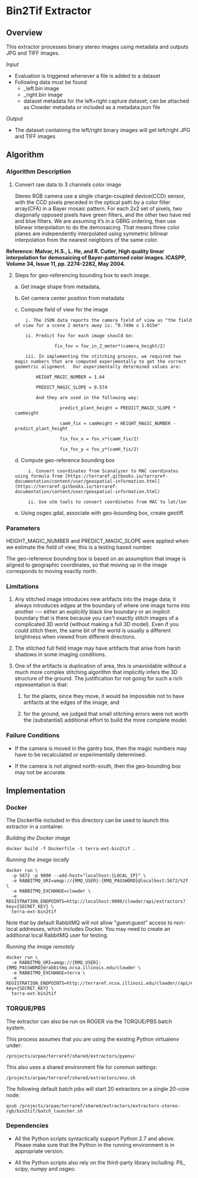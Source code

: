 # Bin2Tif Extractor

## Overview
This extractor processes binary stereo images using metadata and outputs JPG and TIFF images.

_Input_

  - Evaluation is triggered whenever a file is added to a dataset
  - Following data must be found
    - _left.bin image
    - _right.bin image
    - dataset metadata for the left+right capture dataset; can be attached as Clowder metadata or included as a metadata.json file

_Output_

  - The dataset containing the left/right binary images will get left/right JPG and TIFF images

## Algorithm

### Algorithm Description

1. Convert raw data to 3 channels color image

   Stereo RGB camera use a single charge-coupled device(CCD) sensor, with the CCD pixels preceded in the optical path by a color filter array(CFA) in a Bayer mosaic pattern. For each 2x2 set of pixels, two diagonally opposed pixels have green filters, and the other two have red and blue filters. We are assuming it’s in a GBRG ordering, then use bilinear interpolation to do the demosaicing. That means three color planes are independently interpolated using symmetric bilinear interpolation from the nearest neighbors of the same color.

**Reference: Malvar, H.S., L. He, and R. Cutler, High quality linear interpolation for demosaicing of Bayer-patterned color images. ICASPP, Volume 34, Issue 11, pp. 2274-2282, May 2004.**

2. Steps for geo-referencing bounding box to each image.

   a. Get image shape from metadata,

   b. Get camera center position from metadata

   c. Compute field of view for the image
   ```
       i. The JSON data reports the camera field of view as "the field of view for a scene 2 meters away is: “0.749m x 1.015m"

       ii. Predict fov for each image should be:

                  fix_fov = fov_in_2_meter*(camera_height/2)

       iii. In implementing the stitching process, we required two magic numbers that are computed experimentally to get the correct geometric alignment.  Our experimentally determined values are:

           HEIGHT_MAGIC_NUMBER = 1.64

           PREDICT_MAGIC_SLOPE = 0.574

           And they are used in the following way:

		            predict_plant_height = PREDICT_MAGIC_SLOPE * camHeight

		            camH_fix = camHeight + HEIGHT_MAGIC_NUMBER - predict_plant_height

		            fix_fov_x = fov_x*(camH_fix/2)

		            fix_fov_y = fov_y*(camH_fix/2)
   ```
   d. Compute geo-reference bounding box
   ```
        i. Convert coordinates from Scanalyzer to MAC coordinates using formula from [https://terraref.gitbooks.io/terraref-documentation/content/user/geospatial-information.html](https://terraref.gitbooks.io/terraref-documentation/content/user/geospatial-information.html)

        ii. Use utm tools to convert coordinates from MAC to lat/lon
   ```
   e. Using osgeo.gdal, associate with geo-bounding box, create geotiff.

### Parameters

HEIGHT_MAGIC_NUMBER and PREDICT_MAGIC_SLOPE were applied when we estimate the field of view, this is a testing based number.

The geo-reference bounding box is based on an assumption that image is aligned to geographic coordinates, so that moving up in the image corresponds to moving exactly north.

### Limitations

1. Any stitched image introduces new artifacts into the image data; it always introduces edges at the boundary of where one image turns into another --- either an explicitly black line boundary or an implicit boundary that is there because you can't exactly stitch images of a complicated 3D world (without making a full 3D model). Even if you could stitch them, the same bit of the world is usually a different brightness when viewed from different directions.

2. The stitched full field image may have artifacts that arise from harsh shadows in some imaging conditions.

3. One of the artifacts is duplication of area, this is unavoidable without a much more complex stitching algorithm that implicitly infers the 3D structure of the ground. The justification for not going for such a rich representation is that:

    1. for the plants, since they move, it would be impossible not to have artifacts at the edges of the image, and

    2. for the ground, we judged that small stitching errors were not worth the (substantial) additional effort to build the more complete model.

### Failure Conditions

* If the camera is moved in the gantry box, then the magic numbers may have to be recalculated or experimentally determined.

* If the camera is not aligned north-south, then the geo-bounding box may not be accurate.


## Implementation
### Docker
The Dockerfile included in this directory can be used to launch this extractor in a container.

_Building the Docker image_
```
docker build -f Dockerfile -t terra-ext-bin2tif .
```

_Running the image locally_
```
docker run \
  -p 5672 -p 9000 --add-host="localhost:{LOCAL_IP}" \
  -e RABBITMQ_URI=amqp://{RMQ_USER}:{RMQ_PASSWORD}@localhost:5672/%2f \
  -e RABBITMQ_EXCHANGE=clowder \
  -e REGISTRATION_ENDPOINTS=http://localhost:9000/clowder/api/extractors?key={SECRET_KEY} \
  terra-ext-bin2tif
```
Note that by default RabbitMQ will not allow "guest:guest" access to non-local addresses, which includes Docker. You may need to create an additional local RabbitMQ user for testing.

_Running the image remotely_
```
docker run \
  -e RABBITMQ_URI=amqp://{RMQ_USER}:{RMQ_PASSWORD}@rabbitmq.ncsa.illinois.edu/clowder \
  -e RABBITMQ_EXCHANGE=terra \
  -e REGISTRATION_ENDPOINTS=http://terraref.ncsa.illinosi.edu/clowder//api/extractors?key={SECRET_KEY} \
  terra-ext-bin2tif
```

### TORQUE/PBS
The extractor can also be run on ROGER via the TORQUE/PBS batch system.

This process assumes that you are using the existing Python virtualenv under:
```
/projects/arpae/terraref/shared/extractors/pyenv/
```

This also uses a shared environment file for common settings:
```
/projects/arpae/terraref/shared/extractors/env.sh
```

The following default batch jobs will start 20 extractors on a single 20-core node:
```
qsub /projects/arpae/terraref/shared/extractors/extractors-stereo-rgb/bin2tif/batch_launcher.sh
```


### Dependencies

* All the Python scripts syntactically support Python 2.7 and above. Please make sure that the Python in the running environment is in appropriate version.

* All the Python scripts also rely on the third-party library including: PIL, scipy, numpy and osgeo.

